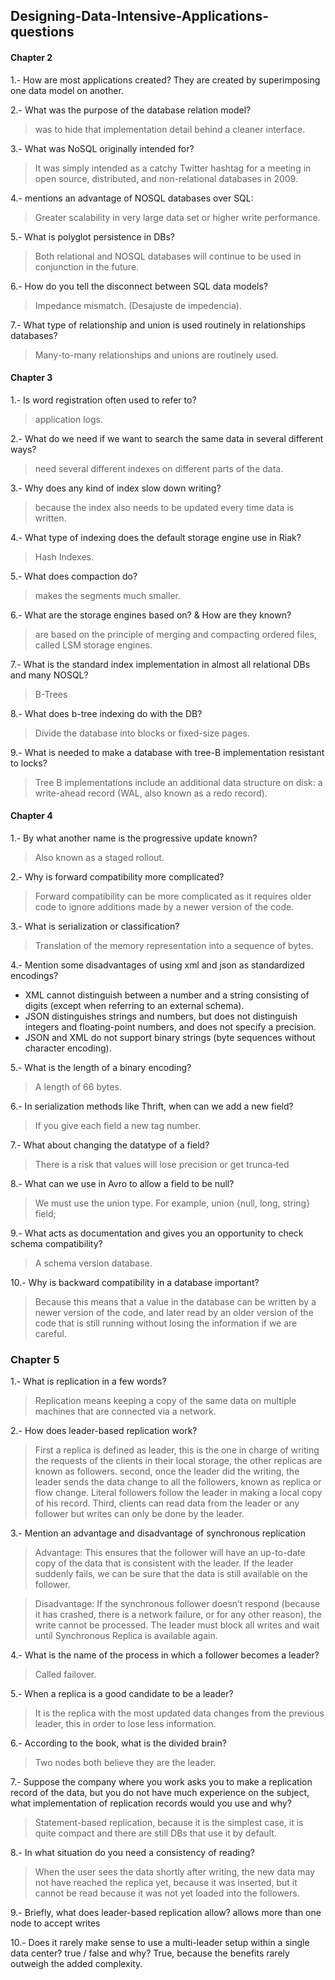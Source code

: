 ## Designing-Data-Intensive-Applications-questions

#### Chapter 2

1.- How are most applications created?
They are created by superimposing one data model on another.

2.- What was the purpose of the database relation model?
> was to hide that implementation detail behind a cleaner interface.

3.- What was NoSQL originally intended for?
> It was simply intended as a catchy Twitter hashtag for a meeting in open source, distributed, and non-relational databases in 2009.

4.- mentions an advantage of NOSQL databases over SQL:
> Greater scalability in very large data set or higher write performance.

5.- What is polyglot persistence in DBs?
> Both relational and NOSQL databases will continue to be used in conjunction in the future.

6.- How do you tell the disconnect between SQL data models?
> Impedance mismatch. (Desajuste de impedencia).

7.- What type of relationship and union is used routinely in relationships databases?
> Many-to-many relationships and unions are routinely used.




#### Chapter 3 

1.- Is word registration often used to refer to?
> application logs.

2.- What do we need if we want to search the same data in several different ways?
> need several different indexes on different parts of the data.

3.- Why does any kind of index slow down writing?
> because the index also needs to be updated every time data is written.

4.- What type of indexing does the default storage engine use in Riak?
> Hash Indexes.

5.- What does compaction do?
> makes the segments much smaller.

6.- What are the storage engines based on? & How are they known?
> are based on the principle of merging and compacting ordered files, called LSM storage engines.

7.- What is the standard index implementation in almost all relational DBs and many NOSQL?
> B-Trees

8.- What does b-tree indexing do with the DB?
> Divide the database into blocks or fixed-size pages.

9.- What is needed to make a database with tree-B implementation resistant to locks?
> Tree B implementations include an additional data structure on disk: a write-ahead record (WAL, also known as a redo record).


#### Chapter 4

1.- By what another name is the progressive update known?
> Also known as a staged rollout.

2.- Why is forward compatibility more complicated?
> Forward compatibility can be more complicated as it requires older code to ignore additions made by a newer version of the code.

3.- What is serialization or classification?
> Translation of the memory representation into a sequence of bytes.

4.- Mention some disadvantages of using xml and json as standardized encodings?
 + XML cannot distinguish between a number and a string consisting of digits (except when referring to an external schema).
 + JSON distinguishes strings and numbers, but does not distinguish integers and floating-point numbers, and does not specify a precision.
 + JSON and XML do not support binary strings (byte sequences without character encoding).

5.- What is the length of a binary encoding?
> A length of 66 bytes.

6.- In serialization methods like Thrift, when can we add a new field?
> If you give each field a new tag number.

7.- What about changing the datatype of a field?
> There is a risk that values will lose precision or get trunca‐ted

8.- What can we use in Avro to allow a field to be null?
> We must use the union type. For example, union {null, long, string} field;

9.- What acts as documentation and gives you an opportunity to check schema compatibility?
> A schema version database.

10.- Why is backward compatibility in a database important?
> Because this means that a value in the database can be written by a newer version of the code, and later read by an older version of the code that is still running without losing the information if we are careful.


### Chapter 5

1.- What is replication in a few words?
> Replication means keeping a copy of the same data on multiple machines that are connected via a network.

2.- How does leader-based replication work?
> First a replica is defined as leader, this is the one in charge of writing the requests of the clients in their local storage, the other replicas are known as followers.
> second, once the leader did the writing, the leader sends the data change to all the followers, known as replica or flow change. Literal followers follow the leader in making a local copy of his record.
> Third, clients can read data from the leader or any follower but writes can only be done by the leader.

3.- Mention an advantage and disadvantage of synchronous replication
> Advantage:
This ensures that the follower will have an up-to-date copy of the data that is consistent with the leader. If the leader suddenly fails, we can be sure that the data is still available on the follower.

> Disadvantage:
If the synchronous follower doesn’t respond (because it has crashed, there is a network failure, or for any other reason), the write cannot be processed. The leader must block all writes and wait until Synchronous Replica is available again.

4.- What is the name of the process in which a follower becomes a leader?
> Called failover.

5.- When a replica is a good candidate to be a leader?
> It is the replica with the most updated data changes from the previous leader, this in order to lose less information.

6.- According to the book, what is the divided brain?
> Two nodes both believe they are the leader.

7.- Suppose the company where you work asks you to make a replication record of the data, but you do not have much experience on the subject, what implementation of replication records would you use and why?
> Statement-based replication, because it is the simplest case, it is quite compact and there are still DBs that use it by default.

8.- In what situation do you need a consistency of reading?
> When the user sees the data shortly after writing, the new data may not have reached the replica yet, because it was inserted, but it cannot be read because it was not yet loaded into the followers.

9.- Briefly, what does leader-based replication allow?
allows more than one node to accept writes

10.- Does it rarely make sense to use a multi-leader setup within a single data center? true / false and why?
True, because the benefits rarely outweigh the added complexity.

